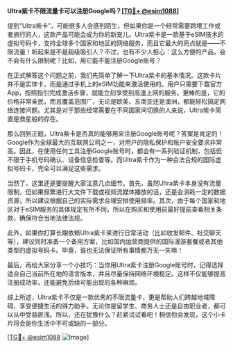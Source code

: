 **Ultra紫卡不限流量卡可以注册Google吗？[[TG💪+ @esim1088](https://t.me/s/esim1088)]**

提到“Ultra紫卡”，可能很多人会感到陌生，但如果你是一个经常需要跨境工作或者旅行的人，这款产品可能会成为你的新宠儿。Ultra紫卡是一款基于eSIM技术的虚拟号码卡，支持全球多个国家和地区的网络服务，而且它最大的亮点就是——不限流量！听起来是不是超级吸引人？不过，也有不少人担心：这么方便的产品，会不会有什么限制呢？比如，用它能不能注册Google账号？

在正式解答这个问题之前，我们先简单了解一下Ultra紫卡的基本情况。这款卡片并不是实体卡，而是通过手机上的eSIM功能来激活使用的。用户只需要下载官方App，按照指引完成激活步骤，就能立刻享受到高速上网的服务。更棒的是，它的价格非常亲民，而且覆盖范围广，无论是欧美、东南亚还是澳洲，都能轻松搞定网络连接问题。尤其是对于那些经常需要在不同国家间切换的人来说，Ultra紫卡简直是救星般的存在。

那么回到正题，Ultra紫卡是否真的能够用来注册Google账号呢？答案是肯定的！Google作为全球最大的互联网公司之一，对用户的隐私保护和账户安全要求非常高。因此，在使用任何工具注册Google账号时，都会有一系列验证机制，包括但不限于手机号码确认、设备信息检查等。而Ultra紫卡作为一种合法合规的国际虚拟号码卡，完全可以满足这些需求。

当然了，这里还是要提醒大家注意几点细节。首先，虽然Ultra紫卡本身没有流量限制，但如果频繁进行大文件下载或视频流媒体播放的话，还是会消耗一定的数据资源，所以建议根据自己的实际需求合理安排使用频率。其次，由于每个国家和地区对于eSIM服务的具体规定有所不同，所以在购买和使用前最好提前查看相关条款，确保符合当地法律法规。

此外，如果你打算长期依赖Ultra紫卡来进行日常活动（比如收发邮件、社交聊天等），建议同时准备一个备用方案，比如国内运营商提供的国际漫游套餐或者其他类型的虚拟号码卡。毕竟，谁也无法保证所有事情都万无一失嘛！

最后，再给大家分享一个小技巧：当你用Ultra紫卡注册Google账号时，记得选择适合自己当前所在地的语言版本，并且尽量保持网络环境稳定。这样不仅能够提高注册成功率，还能避免后续可能出现的各种麻烦。

综上所述，Ultra紫卡不仅是一款优秀的不限流量卡，更是帮助人们跨越地域障碍、享受便捷生活的得力助手。无论你是留学生、商务人士还是自由职业者，都可以从中受益匪浅。所以，还在犹豫什么？赶紧试试看吧！相信你会发现，这个小卡片将会是你生活中不可或缺的一部分。

[[TG💪+ @esim1088](https://t.me/s/esim1088) ![Image](https://i.postimg.cc/4NQfJmqS/Snipaste-2025-05-13-00-14-12.png)]